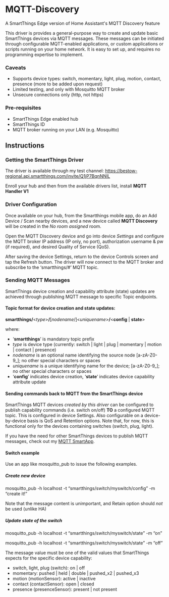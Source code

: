 # MQTT-Discovery
A SmartThings Edge version of Home Assistant's MQTT Discovery feature

This driver is provides a general-purpose way to create and update basic SmartThings devices via MQTT messages. These messages can be initiated through configurable MQTT-enabled applications, or custom applications or scripts running on your home network. It is easy to set up, and requires no programming expertise to implement.

### Caveats
- Supports device types: switch, momentary, light, plug, motion, contact, presence (more to be added upon request)
- Limited testing, and only with Mosquitto MQTT broker
- Unsecure connections only (http, not https)

### Pre-requisites
- SmartThings Edge enabled hub
- SmartThings ID
- MQTT broker running on your LAN (e.g. Mosquitto)

## Instructions

### Getting the SmartThings Driver
The driver is available through my test channel:  https://bestow-regional.api.smartthings.com/invite/Q1jP7BqnNNlL

Enroll your hub and then from the available drivers list, install **MQTT Handler V1**

### Driver Configuration

Once available on your hub, from the Smartthings mobile app, do an Add Device / Scan nearby devices, and a new device called **MQTT Discovery** will be created in the *No room assigned* room.

Open the MQTT Discovery device and go into device *Settings* and configure the MQTT broker IP address (IP only, no port), authorization username & pw (if required), and desired Quality of Service (QoS).

After saving the device Settings, return to the device Controls screen and tap the Refresh button. The driver will now connect to the MQTT broker and subscribe to the ‘smartthings/#’ MQTT topic.

### Sending MQTT Messages

SmartThings device creation and capability attribute (state) updates are achieved through publishing MQTT message to specific Topic endpoints.  

#### Topic format for device creation and state updates:

**smartthings/**\<*type*\>**/**[*nodename*/]\<*uniquename*\>**/**\<**config** | **state**\>

where:

- ‘**smartthings**’ is mandatory topic prefix
- *type* is device type (currently: switch | light | plug | momentary | motion | contact | presence)
- *nodename* is an optional name identifying the source node \[a-zA-Z0-9_\]; no other special characters or spaces
- *uniquename* is a unique identifying name for the device; \[a-zA-Z0-9_\]; no other special characters or spaces
- ‘**config**’ indicates device creation, ‘**state**’ indicates device capability attribute update

#### Sending commands back to MQTT from the SmartThings device

SmartThings MQTT devices *created by this driver* can be configured to publish capability commands (i.e. switch on/off) **TO** a configured MQTT topic. This is configured in device Settings.  Also configurable on a device-by-device basis is QoS and Retention options. Note that, for now, this is functional only for the devices containing switches (switch, plug, light).

If you have the need for other SmartThings devices to publish MQTT messages, check out my [MQTT SmartApp](https://github.com/toddaustin07/MQTT_SmartApp).

#### Switch example

Use an app like mosquitto_pub to issue the following examples.

##### Create new device

mosquitto_pub -h localhost -t “smartthings/switch/myswitch/config” -m “create it!”

Note that the message content is unimportant, and Retain option should *not* be used (unlike HA)

##### Update state of the switch

mosquitto_pub -h localhost -t “smartthings/switch/myswitch/state” -m “on”

mosquitto_pub -h localhost -t “smartthings/switch/myswitch/state” -m “off”

The message value must be one of the valid values that SmartThings expects for the specific device capability:
- switch, light, plug (switch): on | off
- momentary: pushed | held | double | pushed_x2 | pushed_x3
- motion (motionSensor): active | inactive
- contact (contactSensor): open | closed
- presence (presenceSensor): present | not present
